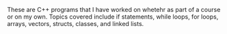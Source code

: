 These are C++ programs that I have worked on whetehr as part of a course or on my own. Topics covered include if statements, while loops, for loops, arrays, vectors, structs, classes, and linked lists.
